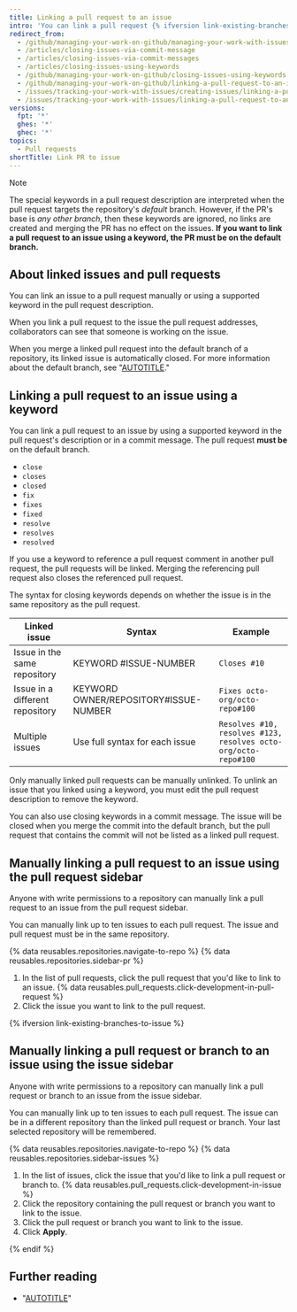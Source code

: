 ```yaml
---
title: Linking a pull request to an issue
intro: 'You can link a pull request {% ifversion link-existing-branches-to-issue %}or branch {% endif %}to an issue to show that a fix is in progress and to automatically close the issue when the pull request {% ifversion link-existing-branches-to-issue %}or branch {% endif %} is merged.'
redirect_from:
  - /github/managing-your-work-on-github/managing-your-work-with-issues-and-pull-requests/linking-a-pull-request-to-an-issue
  - /articles/closing-issues-via-commit-message
  - /articles/closing-issues-via-commit-messages
  - /articles/closing-issues-using-keywords
  - /github/managing-your-work-on-github/closing-issues-using-keywords
  - /github/managing-your-work-on-github/linking-a-pull-request-to-an-issue
  - /issues/tracking-your-work-with-issues/creating-issues/linking-a-pull-request-to-an-issue
  - /issues/tracking-your-work-with-issues/linking-a-pull-request-to-an-issue
versions:
  fpt: '*'
  ghes: '*'
  ghec: '*'
topics:
  - Pull requests
shortTitle: Link PR to issue
---
```


> [!NOTE]
> The special keywords in a pull request description are interpreted when the pull request targets the repository's _default_ branch. However, if the PR's base is _any other branch_, then these keywords are ignored, no links are created and merging the PR has no effect on the issues. **If you want to link a pull request to an issue using a keyword, the PR must be on the default branch.**

## About linked issues and pull requests

You can link an issue to a pull request manually or using a supported keyword in the pull request description.

When you link a pull request to the issue the pull request addresses, collaborators can see that someone is working on the issue.

When you merge a linked pull request into the default branch of a repository, its linked issue is automatically closed. For more information about the default branch, see "[AUTOTITLE](/repositories/configuring-branches-and-merges-in-your-repository/managing-branches-in-your-repository/changing-the-default-branch)."

## Linking a pull request to an issue using a keyword

You can link a pull request to an issue by using a supported keyword in the pull request's description or in a commit message. The pull request **must be** on the default branch.

* `close`
* `closes`
* `closed`
* `fix`
* `fixes`
* `fixed`
* `resolve`
* `resolves`
* `resolved`

If you use a keyword to reference a pull request comment in another pull request, the pull requests will be linked. Merging the referencing pull request also closes the referenced pull request.

The syntax for closing keywords depends on whether the issue is in the same repository as the pull request.

Linked issue | Syntax | Example
--------------- | ------ | ------
Issue in the same repository | KEYWORD #ISSUE-NUMBER | `Closes #10`
Issue in a different repository | KEYWORD OWNER/REPOSITORY#ISSUE-NUMBER | `Fixes octo-org/octo-repo#100`
Multiple issues | Use full syntax for each issue | `Resolves #10, resolves #123, resolves octo-org/octo-repo#100`

Only manually linked pull requests can be manually unlinked. To unlink an issue that you linked using a keyword, you must edit the pull request description to remove the keyword.

You can also use closing keywords in a commit message. The issue will be closed when you merge the commit into the default branch, but the pull request that contains the commit will not be listed as a linked pull request.

## Manually linking a pull request to an issue using the pull request sidebar

Anyone with write permissions to a repository can manually link a pull request to an issue from the pull request sidebar.

You can manually link up to ten issues to each pull request. The issue and pull request must be in the same repository.

{% data reusables.repositories.navigate-to-repo %}
{% data reusables.repositories.sidebar-pr %}
1. In the list of pull requests, click the pull request that you'd like to link to an issue.
{% data reusables.pull_requests.click-development-in-pull-request %}
1. Click the issue you want to link to the pull request.

{% ifversion link-existing-branches-to-issue %}

## Manually linking a pull request or branch to an issue using the issue sidebar

Anyone with write permissions to a repository can manually link a pull request or branch to an issue from the issue sidebar.

You can manually link up to ten issues to each pull request. The issue can be in a different repository than the linked pull request or branch. Your last selected repository will be remembered.

{% data reusables.repositories.navigate-to-repo %}
{% data reusables.repositories.sidebar-issues %}
1. In the list of issues, click the issue that you'd like to link a pull request or branch to.
{% data reusables.pull_requests.click-development-in-issue %}
1. Click the repository containing the pull request or branch you want to link to the issue.
1. Click the pull request or branch you want to link to the issue.
1. Click **Apply**.

{% endif %}

## Further reading

* "[AUTOTITLE](/get-started/writing-on-github/working-with-advanced-formatting/autolinked-references-and-urls#issues-and-pull-requests)"

